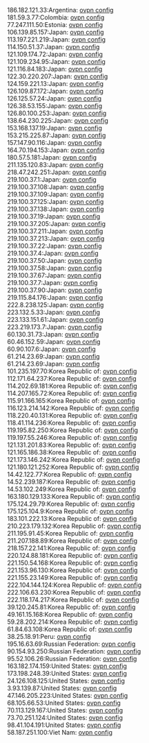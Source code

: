 186.182.121.33:Argentina: [ovpn config](vpn/186_182_121_33.ovpn)  
181.59.3.77:Colombia: [ovpn config](vpn/181_59_3_77.ovpn)  
77.247.111.50:Estonia: [ovpn config](vpn/77_247_111_50.ovpn)  
106.139.85.157:Japan: [ovpn config](vpn/106_139_85_157.ovpn)  
113.197.221.219:Japan: [ovpn config](vpn/113_197_221_219.ovpn)  
114.150.51.37:Japan: [ovpn config](vpn/114_150_51_37.ovpn)  
121.109.174.72:Japan: [ovpn config](vpn/121_109_174_72.ovpn)  
121.109.234.95:Japan: [ovpn config](vpn/121_109_234_95.ovpn)  
121.116.84.183:Japan: [ovpn config](vpn/121_116_84_183.ovpn)  
122.30.220.207:Japan: [ovpn config](vpn/122_30_220_207.ovpn)  
124.159.221.13:Japan: [ovpn config](vpn/124_159_221_13.ovpn)  
126.109.87.172:Japan: [ovpn config](vpn/126_109_87_172.ovpn)  
126.125.57.24:Japan: [ovpn config](vpn/126_125_57_24.ovpn)  
126.38.53.155:Japan: [ovpn config](vpn/126_38_53_155.ovpn)  
126.80.100.253:Japan: [ovpn config](vpn/126_80_100_253.ovpn)  
138.64.230.225:Japan: [ovpn config](vpn/138_64_230_225.ovpn)  
153.168.137.19:Japan: [ovpn config](vpn/153_168_137_19.ovpn)  
153.215.225.87:Japan: [ovpn config](vpn/153_215_225_87.ovpn)  
157.147.90.116:Japan: [ovpn config](vpn/157_147_90_116.ovpn)  
164.70.194.153:Japan: [ovpn config](vpn/164_70_194_153.ovpn)  
180.57.5.181:Japan: [ovpn config](vpn/180_57_5_181.ovpn)  
211.135.120.83:Japan: [ovpn config](vpn/211_135_120_83.ovpn)  
218.47.242.251:Japan: [ovpn config](vpn/218_47_242_251.ovpn)  
219.100.37.1:Japan: [ovpn config](vpn/219_100_37_1.ovpn)  
219.100.37.108:Japan: [ovpn config](vpn/219_100_37_108.ovpn)  
219.100.37.109:Japan: [ovpn config](vpn/219_100_37_109.ovpn)  
219.100.37.125:Japan: [ovpn config](vpn/219_100_37_125.ovpn)  
219.100.37.138:Japan: [ovpn config](vpn/219_100_37_138.ovpn)  
219.100.37.19:Japan: [ovpn config](vpn/219_100_37_19.ovpn)  
219.100.37.205:Japan: [ovpn config](vpn/219_100_37_205.ovpn)  
219.100.37.211:Japan: [ovpn config](vpn/219_100_37_211.ovpn)  
219.100.37.213:Japan: [ovpn config](vpn/219_100_37_213.ovpn)  
219.100.37.22:Japan: [ovpn config](vpn/219_100_37_22.ovpn)  
219.100.37.4:Japan: [ovpn config](vpn/219_100_37_4.ovpn)  
219.100.37.50:Japan: [ovpn config](vpn/219_100_37_50.ovpn)  
219.100.37.58:Japan: [ovpn config](vpn/219_100_37_58.ovpn)  
219.100.37.67:Japan: [ovpn config](vpn/219_100_37_67.ovpn)  
219.100.37.7:Japan: [ovpn config](vpn/219_100_37_7.ovpn)  
219.100.37.90:Japan: [ovpn config](vpn/219_100_37_90.ovpn)  
219.115.84.176:Japan: [ovpn config](vpn/219_115_84_176.ovpn)  
222.8.238.125:Japan: [ovpn config](vpn/222_8_238_125.ovpn)  
223.132.5.33:Japan: [ovpn config](vpn/223_132_5_33.ovpn)  
223.133.151.61:Japan: [ovpn config](vpn/223_133_151_61.ovpn)  
223.219.173.7:Japan: [ovpn config](vpn/223_219_173_7.ovpn)  
60.130.31.73:Japan: [ovpn config](vpn/60_130_31_73.ovpn)  
60.46.152.59:Japan: [ovpn config](vpn/60_46_152_59.ovpn)  
60.90.107.6:Japan: [ovpn config](vpn/60_90_107_6.ovpn)  
61.214.23.69:Japan: [ovpn config](vpn/61_214_23_69.ovpn)  
61.214.23.69:Japan: [ovpn config](vpn/61_214_23_69.ovpn)  
101.235.197.70:Korea Republic of: [ovpn config](vpn/101_235_197_70.ovpn)  
112.171.64.237:Korea Republic of: [ovpn config](vpn/112_171_64_237.ovpn)  
114.202.69.181:Korea Republic of: [ovpn config](vpn/114_202_69_181.ovpn)  
114.207.165.72:Korea Republic of: [ovpn config](vpn/114_207_165_72.ovpn)  
115.91.166.165:Korea Republic of: [ovpn config](vpn/115_91_166_165.ovpn)  
116.123.214.142:Korea Republic of: [ovpn config](vpn/116_123_214_142.ovpn)  
118.220.40.131:Korea Republic of: [ovpn config](vpn/118_220_40_131.ovpn)  
118.41.114.236:Korea Republic of: [ovpn config](vpn/118_41_114_236.ovpn)  
119.195.82.250:Korea Republic of: [ovpn config](vpn/119_195_82_250.ovpn)  
119.197.55.246:Korea Republic of: [ovpn config](vpn/119_197_55_246.ovpn)  
121.131.201.83:Korea Republic of: [ovpn config](vpn/121_131_201_83.ovpn)  
121.165.186.38:Korea Republic of: [ovpn config](vpn/121_165_186_38.ovpn)  
121.173.146.242:Korea Republic of: [ovpn config](vpn/121_173_146_242.ovpn)  
121.180.121.252:Korea Republic of: [ovpn config](vpn/121_180_121_252.ovpn)  
14.42.122.77:Korea Republic of: [ovpn config](vpn/14_42_122_77.ovpn)  
14.52.239.187:Korea Republic of: [ovpn config](vpn/14_52_239_187.ovpn)  
14.53.102.249:Korea Republic of: [ovpn config](vpn/14_53_102_249.ovpn)  
163.180.129.133:Korea Republic of: [ovpn config](vpn/163_180_129_133.ovpn)  
175.124.29.79:Korea Republic of: [ovpn config](vpn/175_124_29_79.ovpn)  
175.125.104.9:Korea Republic of: [ovpn config](vpn/175_125_104_9.ovpn)  
183.101.222.13:Korea Republic of: [ovpn config](vpn/183_101_222_13.ovpn)  
210.223.179.132:Korea Republic of: [ovpn config](vpn/210_223_179_132.ovpn)  
211.195.91.45:Korea Republic of: [ovpn config](vpn/211_195_91_45.ovpn)  
211.207.188.89:Korea Republic of: [ovpn config](vpn/211_207_188_89.ovpn)  
218.157.22.141:Korea Republic of: [ovpn config](vpn/218_157_22_141.ovpn)  
220.124.88.181:Korea Republic of: [ovpn config](vpn/220_124_88_181.ovpn)  
221.150.54.168:Korea Republic of: [ovpn config](vpn/221_150_54_168.ovpn)  
221.153.96.130:Korea Republic of: [ovpn config](vpn/221_153_96_130.ovpn)  
221.155.23.149:Korea Republic of: [ovpn config](vpn/221_155_23_149.ovpn)  
222.104.144.124:Korea Republic of: [ovpn config](vpn/222_104_144_124.ovpn)  
222.106.63.230:Korea Republic of: [ovpn config](vpn/222_106_63_230.ovpn)  
222.118.174.217:Korea Republic of: [ovpn config](vpn/222_118_174_217.ovpn)  
39.120.245.81:Korea Republic of: [ovpn config](vpn/39_120_245_81.ovpn)  
49.161.15.168:Korea Republic of: [ovpn config](vpn/49_161_15_168.ovpn)  
59.28.202.214:Korea Republic of: [ovpn config](vpn/59_28_202_214.ovpn)  
61.84.63.108:Korea Republic of: [ovpn config](vpn/61_84_63_108.ovpn)  
38.25.18.91:Peru: [ovpn config](vpn/38_25_18_91.ovpn)  
195.16.63.69:Russian Federation: [ovpn config](vpn/195_16_63_69.ovpn)  
90.154.93.250:Russian Federation: [ovpn config](vpn/90_154_93_250.ovpn)  
95.52.106.26:Russian Federation: [ovpn config](vpn/95_52_106_26.ovpn)  
163.182.174.159:United States: [ovpn config](vpn/163_182_174_159.ovpn)  
173.198.248.39:United States: [ovpn config](vpn/173_198_248_39.ovpn)  
24.126.108.125:United States: [ovpn config](vpn/24_126_108_125.ovpn)  
3.93.139.87:United States: [ovpn config](vpn/3_93_139_87.ovpn)  
47.146.205.223:United States: [ovpn config](vpn/47_146_205_223.ovpn)  
68.105.66.53:United States: [ovpn config](vpn/68_105_66_53.ovpn)  
70.113.129.167:United States: [ovpn config](vpn/70_113_129_167.ovpn)  
73.70.251.124:United States: [ovpn config](vpn/73_70_251_124.ovpn)  
98.41.104.191:United States: [ovpn config](vpn/98_41_104_191.ovpn)  
58.187.251.100:Viet Nam: [ovpn config](vpn/58_187_251_100.ovpn)  

